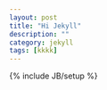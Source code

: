 ```yaml
---
layout: post
title: "Hi Jekyll"
description: ""
category: jekyll
tags: [kkkk]
---
```


{% include JB/setup %}

